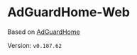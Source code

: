 # AdGuardHome-Web

Based on [AdGuardHome](https://github.com/AdguardTeam/AdGuardHome/tree/master/client)

Version: `v0.107.62`
